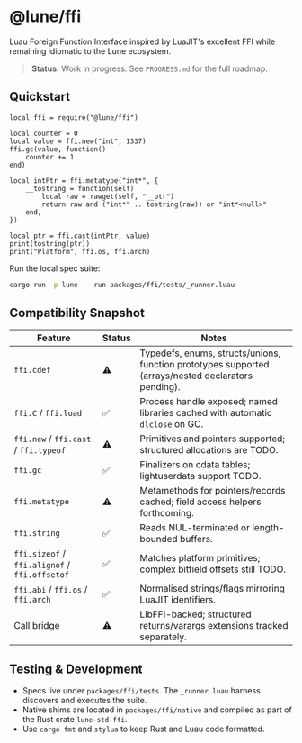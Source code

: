 # @lune/ffi

Luau Foreign Function Interface inspired by LuaJIT's excellent FFI while remaining idiomatic to the Lune ecosystem.

> **Status:** Work in progress. See `PROGRESS.md` for the full roadmap.

## Quickstart

```luau
local ffi = require("@lune/ffi")

local counter = 0
local value = ffi.new("int", 1337)
ffi.gc(value, function()
    counter += 1
end)

local intPtr = ffi.metatype("int*", {
    __tostring = function(self)
        local raw = rawget(self, "__ptr")
        return raw and ("int*" .. tostring(raw)) or "int*<null>"
    end,
})

local ptr = ffi.cast(intPtr, value)
print(tostring(ptr))
print("Platform", ffi.os, ffi.arch)
```

Run the local spec suite:

```bash
cargo run -p lune -- run packages/ffi/tests/_runner.luau
```

## Compatibility Snapshot

| Feature | Status | Notes |
| --- | --- | --- |
| `ffi.cdef` | ⚠️ | Typedefs, enums, structs/unions, function prototypes supported (arrays/nested declarators pending). |
| `ffi.C` / `ffi.load` | ✅ | Process handle exposed; named libraries cached with automatic `dlclose` on GC. |
| `ffi.new` / `ffi.cast` / `ffi.typeof` | ⚠️ | Primitives and pointers supported; structured allocations are TODO. |
| `ffi.gc` | ✅ | Finalizers on cdata tables; lightuserdata support TODO. |
| `ffi.metatype` | ⚠️ | Metamethods for pointers/records cached; field access helpers forthcoming. |
| `ffi.string` | ✅ | Reads NUL-terminated or length-bounded buffers. |
| `ffi.sizeof` / `ffi.alignof` / `ffi.offsetof` | ✅ | Matches platform primitives; complex bitfield offsets still TODO. |
| `ffi.abi` / `ffi.os` / `ffi.arch` | ✅ | Normalised strings/flags mirroring LuaJIT identifiers. |
| Call bridge | ⚠️ | LibFFI-backed; structured returns/varargs extensions tracked separately. |

## Testing & Development

- Specs live under `packages/ffi/tests`. The `_runner.luau` harness discovers and executes the suite.
- Native shims are located in `packages/ffi/native` and compiled as part of the Rust crate `lune-std-ffi`.
- Use `cargo fmt` and `stylua` to keep Rust and Luau code formatted.


